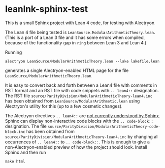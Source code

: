 # leanInk-sphinx-test

This is a small Sphinx project with Lean 4 code, for testing with Alectryon.

The Lean 4 file being tested is `LeanSource.ModularArithmeticTheory.lean`.  (This is a port of a Lean 3 file and it has some errors when compiled, because of the functionality gap in `ring` between Lean 3 and Lean 4.)

Running
```
alectryon LeanSource/ModularArithmeticTheory.lean --lake lakefile.lean
```
generates a single Alectryon-enabled HTML page for the file `LeanSource/ModularArithmeticTheory.lean`.

It is easy to convert back and forth between a Lean4 file with comments in RST format and an RST file with code snippets with `.. lean4::` designation.  The RST file `source/ParityDivision/ModularArithmeticTheory-lean4.inc` has been obtained from `LeanSource/ModularArithmetic.lean` using Alectryon's utility for this (up to a few cosmetic changes).

The Alectryon directives `.. lean4::` are [not currently understood by Sphinx](https://leanprover.zulipchat.com/#narrow/stream/270676-lean4/topic/command-line.20arguments.20for.20Alectryon.20Sphinx.20extension).  Sphinx can display non-interactive code blocks with the `.. code-block::` designation.  The file `source/ParityDivision/ModularArithmeticTheory-code-block.inc` has been obtained from `source/ParityDivision/ModularArithmeticTheory-lean4.inc` by changing all occurrences of `.. lean4::` to `.. code-block::`.  This is enough to give a non-Alectryon-enabled preview of how the project should look.  Install Sphinx and then run
```
make html
```
